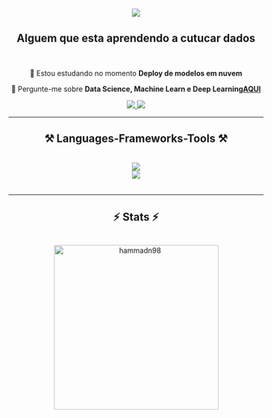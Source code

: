 
<h1 align="center">
    <img src="https://readme-typing-svg.herokuapp.com/?font=Righteous&size=35&center=true&vCenter=true&width=500&height=70&duration=4000&lines=Falaa+CPX!+👋;+Nimer+Aqui!;" />
</h1>

<h2 align="center">Alguem que esta aprendendo a cutucar dados</h2>

<br/>

 <div align="center">
 
 <!--🔭 Trabalhando na [Formação Machine Learning Specialist](https://www.dio.me/curso-machine-learning)-->
 
 🌱  Estou estudando no momento **Deploy de modelos em nuvem**

💬  Pergunte-me sobre **Data Science, Machine Learn e Deep Learning[AQUI](https://github.com/HammadN98/HammadN98/issues)**



 </div>
 
<div align="center"> 
  <a href="nimerhammad98@gmail.com">
    <img src="https://img.shields.io/badge/Gmail-333333?style=for-the-badge&logo=gmail&logoColor=red" />
  </a>
  <a href="https://www.linkedin.com/in/hammad-nimer/" target="_blank">
    <img src="https://img.shields.io/badge/LinkedIn-0077B5?style=for-the-badge&logo=linkedin&logoColor=white" target="_blank" />
  </a>
 <!-- <a href="https://salesp07.github.io" target="_blank">
     <img src="https://img.shields.io/badge/Portfolio-FF5722?style=for-the-badge&logo=todoist&logoColor=white" target="_blank" /> <!-- sqlite, safari, google-chrome are other good icon options
  </a> --> 
</div>

 <hr/>
 
<h2 align="center">⚒️ Languages-Frameworks-Tools ⚒️</h2>
<br/>
<div align="center">
    <img src="https://skillicons.dev/icons?i=python,mysql,mongodb,sklearn,tensorflow,opencv,pytorch" /><br>
    <img src="https://skillicons.dev/icons?i=vscode,github,figma,git" />
</div>

<br/>

</div>

<hr/>

<h2 align="center">⚡ Stats ⚡</h2>
<br>
<div align=center>

  <img width=325 src="https://github-readme-stats.vercel.app/api?username=hammadn98&show_icons=true&theme=onedark&locale=en" alt="hammadn98" />
</div>


